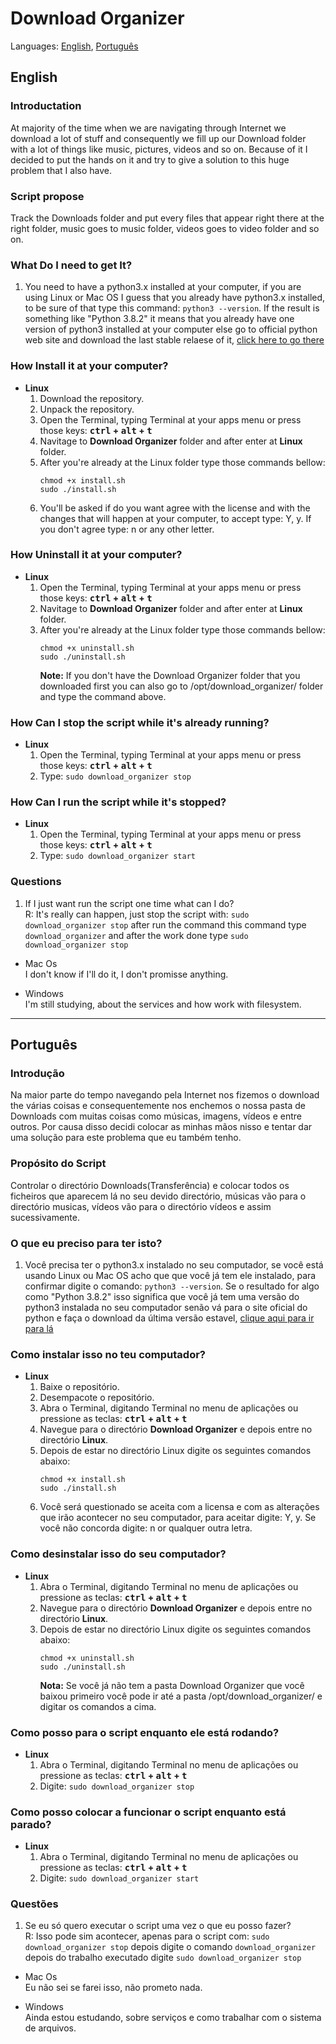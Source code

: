# Download Organizer

Languages: [English](##English), [Português](##Português)

## English

### Introductation
At majority of the time when we are navigating through Internet we download a lot of stuff and consequently we fill up our Download folder with a lot of things like music, pictures, videos and so on. Because of it I decided to put the hands on it and try to give a solution to this huge problem that I also have. 

### Script propose
Track the Downloads folder and put every files that appear right there at the right folder, music goes to music folder, videos goes to video folder and so on.

### What Do I need to get It?
1. You need to have a python3.x installed at your computer, if you are using Linux or Mac OS I guess that you already have python3.x installed, to be sure of that type this command: `python3 --version`. If the result is something like "Python 3.8.2" it means that you already have one version of python3 installed at your computer else go to official python web site and download the last stable relaese of it, [click here to go there](https://www.python.org/downloads/)

### How Install it at your computer?
- **Linux**
  1. Download the repository.
  2. Unpack the repository.
  3. Open the Terminal, typing Terminal at your apps menu or press those keys: **<kbd>ctrl</kbd> + <kbd>alt</kbd> + <kbd>t</kbd>**
  4. Navitage to **Download Organizer** folder and after enter at **Linux** folder.
  5. After you're already at the Linux folder type those commands bellow:
        ```
        chmod +x install.sh
        sudo ./install.sh
        ```
  6. You'll be asked if do you want agree with the license and with the changes that will happen at your computer, to accept type: Y, y. If you don't agree type: n or any other letter.


### How Uninstall it at your computer?
- **Linux**
  1. Open the Terminal, typing Terminal at your apps menu or press those keys: **<kbd>ctrl</kbd> + <kbd>alt</kbd> + <kbd>t</kbd>**
  2. Navitage to **Download Organizer** folder and after enter at **Linux** folder.
  3. After you're already at the Linux folder type those commands bellow:
        ```
        chmod +x uninstall.sh
        sudo ./uninstall.sh
        ```
        **Note:** If you don't have the Download Organizer folder that you downloaded first you can also go to /opt/download_organizer/ folder and type the command above.

### How Can I stop the script while it's already running?
- **Linux**
  1. Open the Terminal, typing Terminal at your apps menu or press those keys: **<kbd>ctrl</kbd> + <kbd>alt</kbd> + <kbd>t</kbd>**
  2. Type: `sudo download_organizer stop`

### How Can I run the script while it's stopped?
- **Linux**
  1. Open the Terminal, typing Terminal at your apps menu or press those keys: **<kbd>ctrl</kbd> + <kbd>alt</kbd> + <kbd>t</kbd>**
  2. Type: `sudo download_organizer start`

### Questions
  1. If I just want run the script one time what can I do?<br>
  R: It's really can happen, just stop the script with: `sudo download_organizer stop` after run the command this command type `download_organizer` and after the work done type `sudo download_organizer stop`

- Mac Os <br>
    I don't know if I'll do it, I don't promisse anything.

- Windows <br>
    I'm still studying, about the services and how work with filesystem. 
<hr>

## Português

### Introdução
Na maior parte do tempo navegando pela Internet nos fizemos o download the várias coisas e consequentemente nos enchemos o nossa pasta de Downloads com muitas coisas como músicas, imagens, vídeos e entre outros. Por causa disso decidi colocar as minhas mãos nisso e tentar dar uma solução para este problema que eu também tenho.

### Propósito do Script
Controlar o directório Downloads(Transferência) e colocar todos os ficheiros que aparecem lá no seu devido directório, músicas vão para o directório musicas, vídeos vão para o directório vídeos e assim sucessivamente.

### O que eu preciso para ter isto?
1. Você precisa ter o python3.x instalado no seu computador, se você está usando Linux ou Mac OS acho que que você já tem ele instalado, para confirmar digite o comando: `python3 --version`. Se o resultado for algo como "Python 3.8.2" isso significa que você já tem uma versão do python3 instalada no seu computador senão vá para o site oficial do python e faça o download da última versão estavel, [clique aqui para ir para lá](https://www.python.org/downloads/)

### Como instalar isso no teu computador?
- **Linux**
  1. Baixe o repositório.
  2. Desempacote o repositório.
  3. Abra o Terminal, digitando Terminal no menu de aplicações ou pressione as teclas: **<kbd>ctrl</kbd> + <kbd>alt</kbd> + <kbd>t</kbd>**
  4. Navegue para o directório **Download Organizer** e depois entre no directório **Linux**.
  5. Depois de estar no directório Linux digite os seguintes comandos abaixo:
        ```
        chmod +x install.sh
        sudo ./install.sh
        ```
  6. Você será questionado se aceita com a licensa e com as alterações que irão acontecer no seu computador, para aceitar digite: Y, y. Se você não concorda digite: n or qualquer outra letra.

### Como desinstalar isso do seu computador?
- **Linux**
  1. Abra o Terminal, digitando Terminal no menu de aplicações ou pressione as teclas: **<kbd>ctrl</kbd> + <kbd>alt</kbd> + <kbd>t</kbd>**
  2. Navegue para o directório **Download Organizer** e depois entre no directório **Linux**.
  3. Depois de estar no directório Linux digite os seguintes comandos abaixo:
        ```
        chmod +x uninstall.sh
        sudo ./uninstall.sh
        ```
        **Nota:** Se você já não tem a pasta Download Organizer que você baixou primeiro você pode ir até a pasta /opt/download_organizer/ e digitar os comandos a cima.

### Como posso para o script enquanto ele está rodando?
- **Linux**
  1. Abra o Terminal, digitando Terminal no menu de aplicações ou pressione as teclas: **<kbd>ctrl</kbd> + <kbd>alt</kbd> + <kbd>t</kbd>**
  2. Digite: `sudo download_organizer stop`

### Como posso colocar a funcionar o script enquanto está parado?
- **Linux**
  1. Abra o Terminal, digitando Terminal no menu de aplicações ou pressione as teclas: **<kbd>ctrl</kbd> + <kbd>alt</kbd> + <kbd>t</kbd>**
  2. Digite: `sudo download_organizer start`

### Questões
  1. Se eu só quero executar o script uma vez o que eu posso fazer?<br>
  R: Isso pode sim acontecer, apenas para o script com: `sudo download_organizer stop` depois digite o comando  `download_organizer` depois do trabalho executado digite `sudo download_organizer stop`

- Mac Os <br>
    Eu não sei se farei isso, não prometo nada.

- Windows <br>
    Ainda estou estudando, sobre serviços e como trabalhar com o sistema de arquivos.